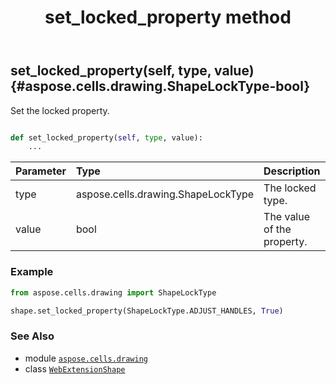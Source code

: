 ﻿---
title: set_locked_property method
second_title: Aspose.Cells for Python via .NET API References
description: 
type: docs
weight: 220
url: /aspose.cells.drawing/webextensionshape/set_locked_property/
is_root: false
---

## set_locked_property(self, type, value) {#aspose.cells.drawing.ShapeLockType-bool}

Set the locked property.



```python

def set_locked_property(self, type, value):
    ...
```


| Parameter | Type | Description |
| :- | :- | :- |
| type | aspose.cells.drawing.ShapeLockType | The locked type. |
| value | bool | The value of the property. |

### Example 


```python
from aspose.cells.drawing import ShapeLockType

shape.set_locked_property(ShapeLockType.ADJUST_HANDLES, True)

```



### See Also
* module [`aspose.cells.drawing`](../../)
* class [`WebExtensionShape`](/cells/python-net/aspose.cells.drawing/webextensionshape)
